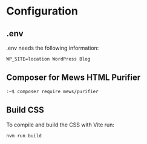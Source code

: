 # Configuration

## .env

.env needs the following information: 

```
WP_SITE=location WordPress Blog
```

## Composer for Mews HTML Purifier

```
:~$ composer require mews/purifier
```

## Build CSS

To compile and build the CSS with Vite run:

```
nvm run build
```
